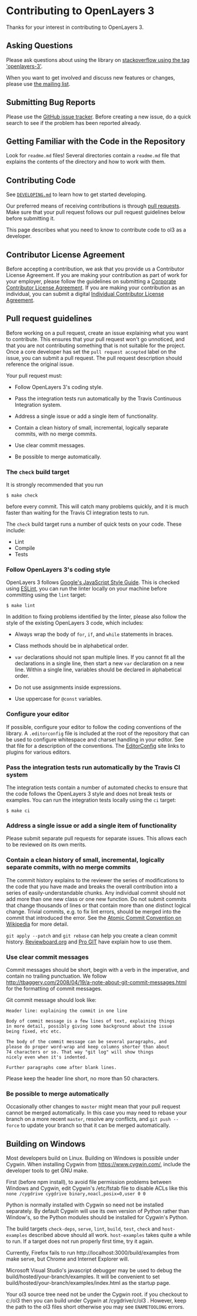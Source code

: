 # Contributing to OpenLayers 3

Thanks for your interest in contributing to OpenLayers 3.

## Asking Questions

Please ask questions about using the library on [stackoverflow using the tag 'openlayers-3'](http://stackoverflow.com/questions/tagged/openlayers-3).

When you want to get involved and discuss new features or changes, please use [the mailing list](https://groups.google.com/forum/#!forum/ol3-dev).


## Submitting Bug Reports

Please use the [GitHub issue tracker](https://github.com/openlayers/ol3/issues). Before creating a new issue, do a quick search to see if the problem has been reported already.


## Getting Familiar with the Code in the Repository

Look for `readme.md` files! Several directories contain a `readme.md` file that explains the contents of the directory and how to work with them.


## Contributing Code

See [`DEVELOPING.md`](https://github.com/openlayers/ol3/blob/master/DEVELOPING.md) to learn how to get started developing.

Our preferred means of receiving contributions is through [pull requests](https://help.github.com/articles/using-pull-requests). Make sure
that your pull request follows our pull request guidelines below before submitting it.

This page describes what you need to know to contribute code to ol3 as a developer.


## Contributor License Agreement

Before accepting a contribution, we ask that you provide us a Contributor
License Agreement.  If you are making your contribution as part of work for
your employer, please follow the guidelines on submitting a [Corporate
Contributor License Agreement](https://raw.github.com/openlayers/cla/master/ccla.txt). If you are
making your contribution as an individual, you can submit a digital [Individual
Contributor License Agreement](https://docs.google.com/spreadsheet/viewform?formkey=dGNNVUJEMXF2dERTU0FXM3JjNVBQblE6MQ).


## Pull request guidelines

Before working on a pull request, create an issue explaining what you want to contribute. This ensures that your pull request won't go unnoticed, and that you are not contributing something that is not suitable for the project. Once a core developer has set the `pull request accepted` label on the issue, you can submit a pull request. The pull request description should reference the original issue.

Your pull request must:

 * Follow OpenLayers 3's coding style.

 * Pass the integration tests run automatically by the Travis Continuous
   Integration system.

 * Address a single issue or add a single item of functionality.

 * Contain a clean history of small, incremental, logically separate commits,
   with no merge commits.

 * Use clear commit messages.

 * Be possible to merge automatically.


### The `check` build target

It is strongly recommended that you run

    $ make check

before every commit.  This will catch many problems quickly, and it is much
faster than waiting for the Travis CI integration tests to run.

The `check` build target runs a number of quick tests on your code.  These
include:

 * Lint
 * Compile
 * Tests


### Follow OpenLayers 3's coding style

OpenLayers 3 follows [Google's JavaScript Style
Guide](http://google-styleguide.googlecode.com/svn/trunk/javascriptguide.xml).
This is checked using [ESLint](http://eslint.org/), you
can run the linter locally on your machine before committing using the `lint`
target:

    $ make lint

In addition to fixing problems identified by the linter, please also follow the
style of the existing OpenLayers 3 code, which includes:

 * Always wrap the body of `for`, `if`, and `while` statements in braces.

 * Class methods should be in alphabetical order.

 * `var` declarations should not span multiple lines.  If you cannot fit all
   the declarations in a single line, then start a new `var` declaration on a
   new line.  Within a single line, variables should be declared in
   alphabetical order.

 * Do not use assignments inside expressions.

 * Use uppercase for `@const` variables.

### Configure your editor

If possible, configure your editor to follow the coding conventions of the
library.  A `.editorconfig` file is included at the root of the repository that
can be used to configure whitespace and charset handling in your editor.  See
that file for a description of the conventions.  The [EditorConfig](
http://editorconfig.org/#download) site links to plugins for various editors.

### Pass the integration tests run automatically by the Travis CI system

The integration tests contain a number of automated checks to ensure that the
code follows the OpenLayers 3 style and does not break tests or examples.  You
can run the integration tests locally using the `ci` target:

    $ make ci


### Address a single issue or add a single item of functionality

Please submit separate pull requests for separate issues.  This allows each to
be reviewed on its own merits.


### Contain a clean history of small, incremental, logically separate commits, with no merge commits

The commit history explains to the reviewer the series of modifications to the
code that you have made and breaks the overall contribution into a series of
easily-understandable chunks.  Any individual commit should not add more than
one new class or one new function.  Do not submit commits that change thousands
of lines or that contain more than one distinct logical change.  Trivial
commits, e.g. to fix lint errors, should be merged into the commit that
introduced the error.  See the [Atomic Commit Convention on Wikipedia](http://en.wikipedia.org/wiki/Atomic_commit#Atomic_Commit_Convention) for more detail.

`git apply --patch` and `git rebase` can help you create a clean commit
history.
[Reviewboard.org](http://www.reviewboard.org/docs/codebase/dev/git/clean-commits/)
and [Pro GIT](http://git-scm.com/book/en/Git-Tools-Rewriting-History) have
explain how to use them.


### Use clear commit messages

Commit messages should be short, begin with a verb in the imperative, and
contain no trailing punctuation. We follow
http://tbaggery.com/2008/04/19/a-note-about-git-commit-messages.html
for the formatting of commit messages.

Git commit message should look like:

    Header line: explaining the commit in one line

    Body of commit message is a few lines of text, explaining things
    in more detail, possibly giving some background about the issue
    being fixed, etc etc.

    The body of the commit message can be several paragraphs, and
    please do proper word-wrap and keep columns shorter than about
    74 characters or so. That way "git log" will show things
    nicely even when it's indented.

    Further paragraphs come after blank lines.

Please keep the header line short, no more than 50 characters.

### Be possible to merge automatically

Occasionally other changes to `master` might mean that your pull request cannot
be merged automatically.  In this case you may need to rebase your branch on a
more recent `master`, resolve any conflicts, and `git push --force` to update
your branch so that it can be merged automatically.

## Building on Windows

Most developers build on Linux. Building on Windows is possible under Cygwin.
When installing Cygwin from https://www.cygwin.com/, include the developer
tools to get GNU make.

First (before npm install), to avoid file permission problems between Windows
and Cygwin, edit Cygwin's /etc/fstab file to disable ACLs like this
`none /cygdrive cygdrive binary,noacl,posix=0,user 0 0`

Python is normally installed with Cygwin so need not be installed separately.
By default Cygwin will use its own version of Python rather than Window's,
so the Python modules should be installed for Cygwin's Python.

The build targets `check-deps`, `serve`, `lint`, `build`, `test`, `check` and
`host-examples` described above should all work. `host-examples` takes quite a
while to run. If a target does not run properly first time, try it again.

Currently, Firefox fails to run http://localhost:3000/build/examples
from make serve, but Chrome and Internet Explorer will.

Microsoft Visual Studio's javascript debugger may be used to debug the
build/hosted/your-branch/examples. It will be convenient to set
build/hosted/your-branch/examples/index.html as the startup page.

Your ol3 source tree need not be under the Cygwin root.
if you checkout to c:/ol3 then you can build under Cygwin at /cygdrive/c/ol3 .
However, keep the path to the ol3 files short otherwise you may see
`ENAMETOOLONG` errors.
